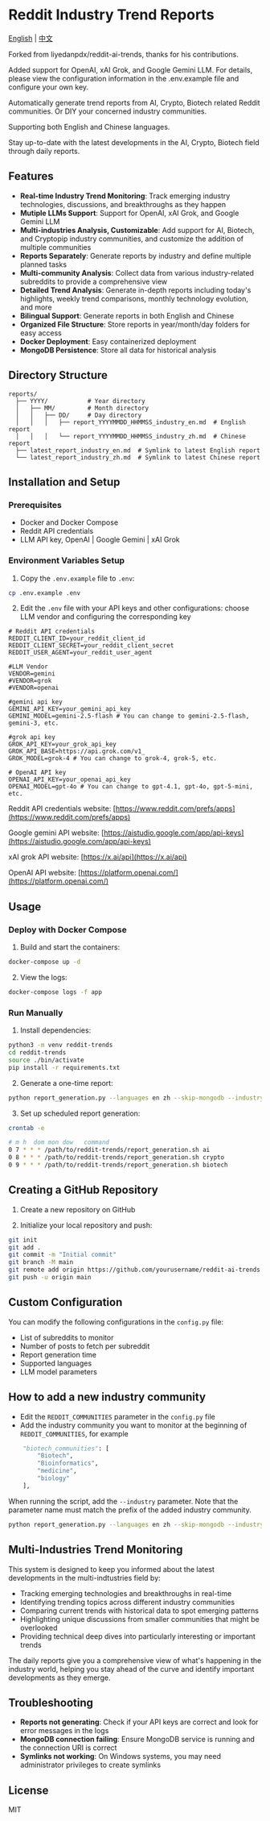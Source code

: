 # Reddit Industry Trend Reports

[English](README.md) | [中文](README_CN.md)

Forked from  liyedanpdx/reddit-ai-trends, thanks for his contributions.

Added support for OpenAI, xAI Grok, and Google Gemini LLM. For details, please view the configuration information in the .env.example file and configure your own key.

Automatically generate trend reports from AI, Crypto, Biotech related Reddit communities. Or DIY your concerned industry communities.

Supporting both English and Chinese languages.

Stay up-to-date with the latest developments in the AI, Crypto, Biotech field through daily reports.

## Features

- **Real-time Industry Trend Monitoring**: Track emerging industry technologies, discussions, and breakthroughs as they happen
- **Mutiple LLMs Support**: Support for OpenAI, xAI Grok, and Google Gemini LLM
- **Multi-industries Analysis, Customizable**: Add support for AI, Biotech, and Cryptopip industry communities, and customize the addition of multiple communities
- **Reports Separately**: Generate reports by industry and define multiple planned tasks
- **Multi-community Analysis**: Collect data from various industry-related subreddits to provide a comprehensive view
- **Detailed Trend Analysis**: Generate in-depth reports including today's highlights, weekly trend comparisons, monthly technology evolution, and more
- **Bilingual Support**: Generate reports in both English and Chinese
- **Organized File Structure**: Store reports in year/month/day folders for easy access
- **Docker Deployment**: Easy containerized deployment
- **MongoDB Persistence**: Store all data for historical analysis

## Directory Structure

```
reports/
  ├── YYYY/           # Year directory
  │   ├── MM/         # Month directory
  │   │   ├── DD/     # Day directory
  │   │   │   ├── report_YYYYMMDD_HHMMSS_industry_en.md  # English report
  │   │   │   └── report_YYYYMMDD_HHMMSS_industry_zh.md  # Chinese report
  ├── latest_report_industry_en.md  # Symlink to latest English report
  └── latest_report_industry_zh.md  # Symlink to latest Chinese report
```

## Installation and Setup

### Prerequisites

- Docker and Docker Compose
- Reddit API credentials
- LLM API key, OpenAI | Google Gemini | xAI Grok

### Environment Variables Setup

1. Copy the `.env.example` file to `.env`:

```bash
cp .env.example .env
```

2. Edit the `.env` file with your API keys and other configurations: choose LLM vendor and configuring the corresponding key

```
# Reddit API credentials
REDDIT_CLIENT_ID=your_reddit_client_id
REDDIT_CLIENT_SECRET=your_reddit_client_secret
REDDIT_USER_AGENT=your_reddit_user_agent

#LLM Vendor
VENDOR=gemini
#VENDOR=grok
#VENDOR=openai

#gemini api key
GEMINI_API_KEY=your_gemini_api_key
GEMINI_MODEL=gemini-2.5-flash # You can change to gemini-2.5-flash, gemini-3, etc.

#grok api key
GROK_API_KEY=your_grok_api_key
GROK_API_BASE=https://api.grok.com/v1_
GROK_MODEL=grok-4 # You can change to grok-4, grok-5, etc.

# OpenAI API key
OPENAI_API_KEY=your_openai_api_key
OPENAI_MODEL=gpt-4o # You can change to gpt-4.1, gpt-4o, gpt-5-mini, etc.

```

Reddit API credentials website: [https://www.reddit.com/prefs/apps](https://www.reddit.com/prefs/apps)

Google gemini API website: [https://aistudio.google.com/app/api-keys](https://aistudio.google.com/app/api-keys)

xAI grok API website: [https://x.ai/api](https://x.ai/api)

OpenAI API website: [https://platform.openai.com/](https://platform.openai.com/)

## Usage

### Deploy with Docker Compose

1. Build and start the containers:

```bash
docker-compose up -d
```

2. View the logs:

```bash
docker-compose logs -f app
```

### Run Manually

1. Install dependencies:

```bash
python3 -m venv reddit-trends
cd reddit-trends
source ./bin/activate
pip install -r requirements.txt
```

2. Generate a one-time report:

```bash
python report_generation.py --languages en zh --skip-mongodb --industry ai
```

3. Set up scheduled report generation:

```bash
crontab -e

# m h  dom mon dow   command
0 7 * * * /path/to/reddit-trends/report_generation.sh ai
0 8 * * * /path/to/reddit-trends/report_generation.sh crypto
0 9 * * * /path/to/reddit-trends/report_generation.sh biotech
```

## Creating a GitHub Repository

1. Create a new repository on GitHub

2. Initialize your local repository and push:

```bash
git init
git add .
git commit -m "Initial commit"
git branch -M main
git remote add origin https://github.com/yourusername/reddit-ai-trends.git
git push -u origin main
```

## Custom Configuration

You can modify the following configurations in the `config.py` file:

- List of subreddits to monitor
- Number of posts to fetch per subreddit
- Report generation time
- Supported languages
- LLM model parameters

## How to add a new industry community

- Edit the `REDDIT_COMMUNITIES` parameter in the `config.py` file
- Add the industry community you want to monitor at the beginning of `REDDIT_COMMUNITIES`, for example

```py
    "biotech_communities": [
        "Biotech",
        "Bioinformatics",
        "medicine",
        "biology"
    ],
```

When running the script, add the `--industry` parameter. Note that the parameter name must match the prefix of the added industry community.

```bash
python report_generation.py --languages ​​en zh --skip-mongodb --industry biotech
```

## Multi-Industries Trend Monitoring

This system is designed to keep you informed about the latest developments in the multi-indtustries field by:

- Tracking emerging technologies and breakthroughs in real-time
- Identifying trending topics across different industry communities
- Comparing current trends with historical data to spot emerging patterns
- Highlighting unique discussions from smaller communities that might be overlooked
- Providing technical deep dives into particularly interesting or important trends

The daily reports give you a comprehensive view of what's happening in the industry world, helping you stay ahead of the curve and identify important developments as they emerge.

## Troubleshooting

- **Reports not generating**: Check if your API keys are correct and look for error messages in the logs
- **MongoDB connection failing**: Ensure MongoDB service is running and the connection URI is correct
- **Symlinks not working**: On Windows systems, you may need administrator privileges to create symlinks

## License

MIT